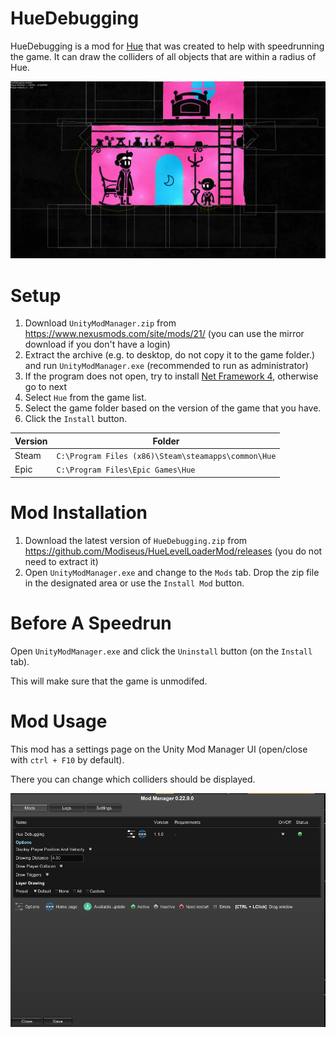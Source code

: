 # HueDebugging
HueDebugging is a mod for [Hue](https://www.huethegame.com/) that was created to help with speedrunning the game.
It can draw the colliders of all objects that are within a radius of Hue.

![Screenshot](/Images/Screenshot.png)

# Setup

1. Download `UnityModManager.zip` from https://www.nexusmods.com/site/mods/21/ (you can use the mirror download if you don't have a login)
1. Extract the archive (e.g. to desktop, do not copy it to the game folder.) and run `UnityModManager.exe` (recommended to run as administrator)
1. If the program does not open, try to install [Net Framework 4](https://dotnet.microsoft.com/download/dotnet-framework-runtime/), otherwise go to next
1. Select `Hue` from the game list.
1. Select the game folder based on the version of the game that you have.
1. Click the `Install` button.

Version | Folder
------------|-------------------------
Steam | `C:\Program Files (x86)\Steam\steamapps\common\Hue`
Epic | `C:\Program Files\Epic Games\Hue`

# Mod Installation
1. Download the latest version of `HueDebugging.zip` from https://github.com/Modiseus/HueLevelLoaderMod/releases (you do not need to extract it)
1. Open `UnityModManager.exe` and change to the `Mods` tab. Drop the zip file in the designated area or use the `Install Mod` button.

# Before A Speedrun
Open `UnityModManager.exe` and click the `Uninstall` button (on the `Install` tab).

This will make sure that the game is unmodifed.

# Mod Usage
This mod has a settings page on the Unity Mod Manager UI (open/close with `ctrl + F10` by default).

There you can change which colliders should be displayed.

![Settings](/Images/Settings.png)
